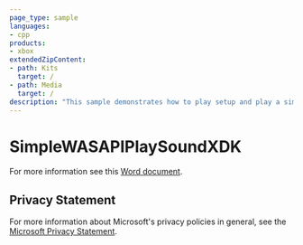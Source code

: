 ```yaml
---
page_type: sample
languages:
- cpp
products:
- xbox
extendedZipContent:
- path: Kits
  target: /
- path: Media
  target: /
description: "This sample demonstrates how to play setup and play a simple sound (sine tone) to a WASAPI render endpoint on Xbox One."
---
```


# SimpleWASAPIPlaySoundXDK

For more information see this [Word document](https://github.com/microsoft/Xbox-ATG-Samples/blob/master/XDKSamples/Audio/SimpleWASAPIPlaySoundXDK/Readme.docx).

## Privacy Statement

For more information about Microsoft's privacy policies in general, see the [Microsoft Privacy Statement](https://privacy.microsoft.com/en-us/privacystatement/).
